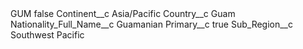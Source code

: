 <?xml version="1.0" encoding="UTF-8"?>
<CustomMetadata xmlns="http://soap.sforce.com/2006/04/metadata" xmlns:xsi="http://www.w3.org/2001/XMLSchema-instance" xmlns:xsd="http://www.w3.org/2001/XMLSchema">
    <label>GUM</label>
    <protected>false</protected>
    <values>
        <field>Continent__c</field>
        <value xsi:type="xsd:string">Asia/Pacific</value>
    </values>
    <values>
        <field>Country__c</field>
        <value xsi:type="xsd:string">Guam</value>
    </values>
    <values>
        <field>Nationality_Full_Name__c</field>
        <value xsi:type="xsd:string">Guamanian</value>
    </values>
    <values>
        <field>Primary__c</field>
        <value xsi:type="xsd:boolean">true</value>
    </values>
    <values>
        <field>Sub_Region__c</field>
        <value xsi:type="xsd:string">Southwest Pacific</value>
    </values>
</CustomMetadata>
